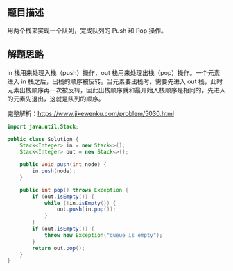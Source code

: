 ## 题目描述

用两个栈来实现一个队列，完成队列的 Push 和 Pop 操作。

## 解题思路

in 栈用来处理入栈（push）操作，out 栈用来处理出栈（pop）操作。一个元素进入 in 栈之后，出栈的顺序被反转。当元素要出栈时，需要先进入 out 栈，此时元素出栈顺序再一次被反转，因此出栈顺序就和最开始入栈顺序是相同的，先进入的元素先退出，这就是队列的顺序。


完整解析：https://www.jikewenku.com/problem/5030.html

```java
import java.util.Stack;

public class Solution {
    Stack<Integer> in = new Stack<>();
    Stack<Integer> out = new Stack<>();

    public void push(int node) {
        in.push(node);
    }

    public int pop() throws Exception {
        if (out.isEmpty()) {
            while (!in.isEmpty()) {
                out.push(in.pop());
            }
        }
        if (out.isEmpty()) {
            throw new Exception("queue is empty");
        }
        return out.pop();
    }
}
```
